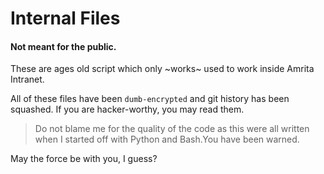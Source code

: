 # Internal Files
#### Not meant for the public.

These are ages old script which only ~works~ used to work inside Amrita Intranet.

All of these files have been `dumb-encrypted` and git history has been squashed. If you are hacker-worthy, you may read them.

> Do not blame me for the quality of the code as this were all written when I started off with Python and Bash.You have been warned.

May the force be with you, I guess?
